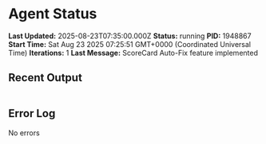 # Agent Status

**Last Updated:** 2025-08-23T07:35:00.000Z
**Status:** running
**PID:** 1948867
**Start Time:** Sat Aug 23 2025 07:25:51 GMT+0000 (Coordinated Universal Time)
**Iterations:** 1
**Last Message:** ScoreCard Auto-Fix feature implemented

## Recent Output
```

```

## Error Log
No errors
